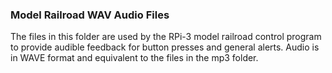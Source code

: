 ### Model Railroad WAV Audio Files
The files in this folder are used by the RPi-3 model railroad control program to provide audible feedback for button presses
and general alerts. Audio is in WAVE format and equivalent to the files in the mp3 folder.
